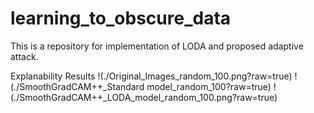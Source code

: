 # learning_to_obscure_data
This is a repository for implementation of LODA and proposed adaptive attack.

Explanability Results
!(./Original_Images_random_100.png?raw=true)
!(./SmoothGradCAM++_Standard model_random_100?raw=true)
!(./SmoothGradCAM++_LODA_model_random_100.png?raw=true)
